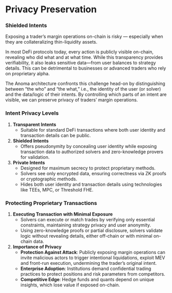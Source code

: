 # Privacy Preservation

### Shielded Intents

Exposing a trader’s margin operations on-chain is risky — especially when they are collateralizing thin-liquidity assets.

In most DeFi protocols today, every action is publicly visible on-chain, revealing who did what and at what time. While this transparency provides verifiability, it also leaks sensitive data—from user balances to strategy details. This can be detrimental to businesses or advanced traders who rely on proprietary alpha.

The Anoma architecture confronts this challenge head-on by distinguishing between “the who” and “the what,” i.e., the identity of the user (or solver) and the data/logic of their intents. By controlling which parts of an intent are visible, we can preserve privacy of traders’ margin operations.

### Intent Privacy Levels

1. **Transparent Intents**
   * Suitable for standard DeFi transactions where both user identity and transaction details can be public.
2. **Shielded Intents**
   * Offers pseudonymity by concealing user identity while exposing transaction data to authorized solvers and zero-knowledge provers for validation.
3. **Private Intents**
   * Designed for maximum secrecy to protect proprietary methods.
   * Solvers see only encrypted data, ensuring correctness via ZK proofs or cryptographic methods.
   * Hides both user identity and transaction details using technologies like TEEs, MPC, or Threshold FHE.

### Protecting Proprietary Transactions

1. **Executing Transaction with Minimal Exposure**
   * Solvers can execute or match trades by verifying only essential constraints, maintaining strategy privacy and user anonymity.
   * Using zero-knowledge proofs or partial disclosure, solvers validate logic without revealing details, either off-chain or with minimal on-chain data.
2. **Importance of Privacy**
   * **Protection Against Attack**: Publicly exposing margin operations can invite malicious actors to trigger intentional liquidations, exploit MEV and front-run execution, undermining the trader’s original intent.
   * **Enterprise Adoption**: Institutions demand confidential trading practices to protect positions and risk parameters from competitors.
   * **Competitive Edge**: Hedge funds and quants depend on unique insights, which lose value if exposed on-chain.

